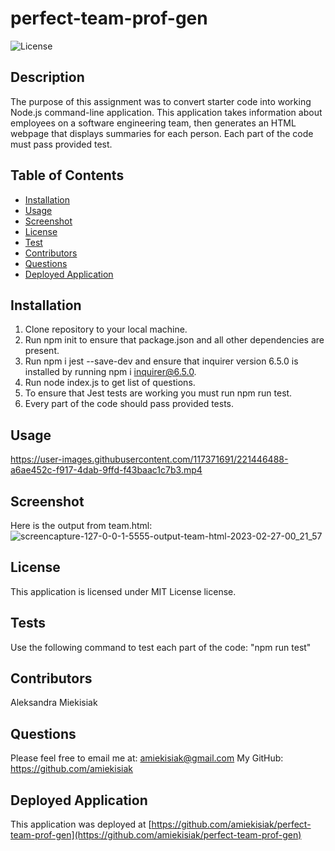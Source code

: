 # perfect-team-prof-gen
 
 ![License](https://img.shields.io/badge/license-MIT%20License-blue.svg)

## Description

The purpose of this assignment was to convert starter code into working Node.js command-line application. This application takes information about employees on a software engineering team, then generates an HTML webpage that displays summaries for each person.
Each part of the code must pass provided test.

 ## Table of Contents 
  - [Installation](#installation)
  - [Usage](#usage)
  - [Screenshot](#screenshot)
  - [License](#license)
  - [Test](#tests)
  - [Contributors](#contributors)
  - [Questions](#questions)
  - [Deployed Application](#deployed-application)
  
  ## Installation
  1. Clone repository to your local machine.
  2. Run npm init to ensure that package.json and all other dependencies are present.
  3. Run npm i jest --save-dev and ensure that inquirer version 6.5.0 is installed by running
  npm i inquirer@6.5.0.
  4. Run node index.js to get list of questions. 
  5. To ensure that Jest tests are working you must run npm run test.
  6. Every part of the code should pass provided tests.

  ## Usage
 https://user-images.githubusercontent.com/117371691/221446488-a6ae452c-f917-4dab-9ffd-f43baac1c7b3.mp4

  ## Screenshot
  Here is the output from team.html:
  ![screencapture-127-0-0-1-5555-output-team-html-2023-02-27-00_21_57](https://user-images.githubusercontent.com/117371691/221446822-8830be8c-272f-496a-adb5-457fc43118d5.png)

  ## License 
  This application is licensed under MIT License license.

  ## Tests
  Use the following command to test each part of the code: "npm run test" 
  
  ## Contributors
  Aleksandra Miekisiak
  
  ## Questions
  Please feel free to email me at: amiekisiak@gmail.com
  My GitHub: https://github.com/amiekisiak
  
  ## Deployed Application
  This application was deployed at [https://github.com/amiekisiak/perfect-team-prof-gen](https://github.com/amiekisiak/perfect-team-prof-gen)
  